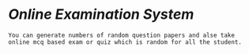 # **_Online Examination System_**

    You can generate numbers of random question papers and alse take online mcq based exam or quiz which is random for all the student.